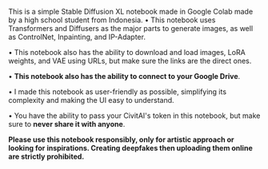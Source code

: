 This is a simple Stable Diffusion XL notebook made in Google Colab made by a high school student from Indonesia.
• This notebook uses Transformers and Diffusers as the major parts to generate images, as well as ControlNet, Inpainting, and IP-Adapter.

• This notebook also has the ability to download and load images, LoRA weights, and VAE using URLs, but make sure the links are the direct ones.

• **This notebook also has the ability to connect to your Google Drive**. 

• I made this notebook as user-friendly as possible, simplifying its complexity and making the UI easy to understand.

• You have the ability to pass your CivitAI's token in this notebook, but make sure to **never share it with anyone**.

**Please use this notebook responsibly, only for artistic approach or looking for inspirations. Creating deepfakes then uploading them online are strictly prohibited.**
